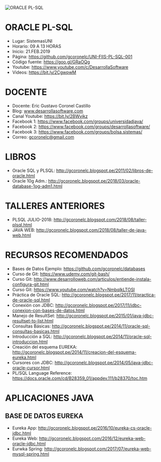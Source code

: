 ![ORACLE PL-SQL](https://raw.githubusercontent.com/gcoronelc/UNI-FIIS-PL-SQL-001/master/img/IMAGEN.JPG)


# ORACLE PL-SQL

- Lugar: SistemasUNI
- Horario: 09 A 13 HORAS
- Inicio: 21.FEB.2019
- Página: https://github.com/gcoronelc/UNI-FIIS-PL-SQL-001
- Código fuente: https://goo.gl/GRaOQg
- Youtube: https://www.youtube.com/c/DesarrollaSoftware
- Videos: https://bit.ly/2CgwpwM


# DOCENTE

- Docente: Eric Gustavo Coronel Castillo
- Blog: www.desarrollasoftware.com
- Canal Youtube: https://bit.ly/2BWvikz
- Facebook 1: https://www.facebook.com/groups/universidadjava/
- Facebook 2: https://www.facebook.com/groups/desarrollasoftware/
- Facebook 3: https://www.facebook.com/groups/bolsa.sistemas/
- Correo: gcoronelc@gmail.com

# LIBROS

- Oracle SQL y PLSQL: http://gcoronelc.blogspot.pe/2011/02/libros-de-oracle.html
- Oracle 10g Adm.: http://gcoronelc.blogspot.pe/2018/03/oracle-database-1og-adm1.html

# TALLERES ANTERIORES

- PLSQL JULIO-2018: http://gcoronelc.blogspot.com/2018/08/taller-plsql.html
- JAVA WEB: http://gcoronelc.blogspot.com/2018/08/taller-de-java-web.html

# RECURSOS RECOMENDADOS

- Bases de Datos Ejemplo: https://github.com/gcoronelc/databases
- Curso de Git: https://www.udemy.com/git-bash/
- Curso Git: http://www.desarrolloweb.com/articulos/entiende-instala-configura-git.html
- Curso Git: https://www.youtube.com/watch?v=NmbqlkLTOSI
- Práctica de Oracle SQL: http://gcoronelc.blogspot.pe/2017/11/practica-de-oracle-sql.html
- Conexión con JDBC: http://gcoronelc.blogspot.pe/2017/11/jdbc-conexion-con-bases-de-datos.html
- Manejo de ResultSet: http://gcoronelc.blogspot.pe/2015/01/java-jdbc-resultset-to-list.html
- Consultas Básicas: http://gcoronelc.blogspot.pe/2014/11/oracle-sql-consultas-basicas.html
- Introducción a SQL: http://gcoronelc.blogspot.pe/2014/11/oracle-sql-introduccion.html
- Creación del esquema EUREKA: http://gcoronelc.blogspot.pe/2014/11/creacion-del-esquema-eureka.html
- Cursores con JDBC: http://gcoronelc.blogspot.pe/2014/05/java-jdbc-oracle-cursor.html
- PL/SQL Language Reference: https://docs.oracle.com/cd/B28359_01/appdev.111/b28370/toc.htm


# APLICACIONES JAVA 

## BASE DE DATOS EUREKA 

- Eureka App: http://gcoronelc.blogspot.pe/2016/10/eureka-cs-oracle-jdbc.html
- Eureka Web: http://gcoronelc.blogspot.com/2016/12/eureka-web-oracle-jdbc.html
- Eurwka Spring: http://gcoronelc.blogspot.com/2017/07/eureka-web-mysql-spring.html


